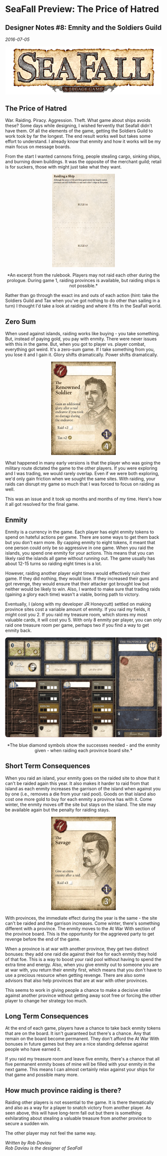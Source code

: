 # SeaFall Preview: The Price of Hatred
## Designer Notes \#8: Emnity and the Soldiers Guild
*2016-07-05*

<p align="center"><img src="images/logo.png" alt="logo"/></p>

## The Price of Hatred

War. Raiding. Piracy. Aggression. Theft. What game about ships avoids these? Some days while designing, I wished fervently that Seafall didn't have them. Of all the elements of the game, getting the Soldiers Guild to work took by far the longest. The end result works well but takes some effort to understand. I already know that enmity and how it works will be my main focus on message boards.

From the start I wanted cannons firing, people stealing cargo, sinking ships, and burning down buildings. It was the opposite of the merchant guild; retail is for suckers, those with might just take what they want.

<p align="center"><img src="images/Screen_Shot_2016-07-05_at_8.41.39_AM.png" alt="rules" style="height: 300px;"/></p>
<p align="center"/>*An excerpt from the rulebook. Players may not raid each other during the prologue. During game 1, raiding provinces is available, but raiding ships is not possible.*</p>

Rather than go through the exact ins and outs of each action (hint: take the Soldiers Guild and Tax when you've got nothing to do other than sailing in a turn) I thought I'd take a look at raiding and where it fits in the SeaFall world.

## Zero Sum

When used against islands, raiding works like buying - you take something. But, instead of paying gold, you pay with enmity. There were never issues with this in the game. But, when you got to player vs. player combat, everything got weird. It's a zero-sum game. If I take something from you, you lose it and I gain it. Glory shifts dramatically. Power shifts dramatically.

<p align="center"><img src="images/war-advisor-2.jpg" alt="advisor2" style="height: 300px;"/></p>

What happened in many early versions is that the player who was going the military route dictated the game to the other players. If you were exploring and I was trading, we would rarely overlap. Even if we were both exploring, we'd only gain friction when we sought the same sites. With raiding, your raids can disrupt my game so much that I was forced to focus on raiding as well.

This was an issue and it took up months and months of my time. Here's how it all got resolved for the final game.

## Enmity

Enmity is a currency in the game. Each player has eight enmity tokens to spend on hateful actions per game. There are some ways to get them back but you don't earn more. By capping enmity to eight tokens, it meant that one person could only be so aggressive in one game. When you raid the islands, you spend one enmity for your actions. This means that you can likely raid the islands all game without running out. The game usually has about 12-15 turns so raiding eight times is a lot.

However, raiding another player eight times would effectively ruin their game. If they did nothing, they would lose. If they increased their guns and got revenge, they would ensure that their attacker got brought low but neither would be likely to win. Also, I wanted to make sure that trading raids (gaining a glory each time) wasn't a viable, boring path to victory.

Eventually, I (along with my developer JR Honeycutt) settled on making province sites cost a variable amount of enmity. If you raid my fields, it might cost you 2. If you raid my treasure room, which stores my most valuable cards, it will cost you 5. With only 8 enmity per player, you can only raid one treasure room per game, perhaps two if you find a way to get enmity back.

<p align="center"><img src="images/province_board_small.jpg" alt="province"/></p>
<p align="center"/>*The blue diamond symbols show the successes needed - and the enmity given - when raiding each province board site.*</p>

## Short Term Consequences

When you raid an island, your enmity goes on the raided site to show that it can't be raided again this year. It also makes it harder to raid from that island as each enmity increases the garrison of the island when against you by one (i.e., removes a die from your raid pool). Goods on that island also cost one more gold to buy for each enmity a province has with it. Come winter, the enmity moves off the site but stays on the island. The site may be available again but the penalty for raiding stays.

<p align="center"><img src="images/war-advisor-1.jpg" alt="advisor1" style="height: 300px;"/></p>

With provinces, the immediate effect during the year is the same - the site can't be raided and the garrison increases. Come winter, there's something different with a province. The enmity moves to the At War With section of the province board. This is the opportunity for the aggrieved party to get revenge before the end of the game.

When a province is at war with another province, they get two distinct bonuses: they add one raid die against their foe for each enmity they hold of that foe. This is a way to boost your raid pool without having to spend the extra time and energy. Also, when you give enmity out to someone you are at war with, you return their enmity first, which means that you don't have to use a precious resource when getting revenge. There are also some advisors that also help provinces that are at war with other provinces.

This seems to work in giving people a chance to make a decisive strike against another province without getting away scot free or forcing the other player to change her strategy too much.

## Long Term Consequences

At the end of each game, players have a chance to take back enmity tokens that are on the board. It isn't guaranteed but there's a chance. Any that remain on the board become permanent. They don't afford the At War With bonuses in future games but they are a nice standing defense against people who have earned it.

If you raid my treasure room and leave five enmity, there's a chance that all five permanent enmity boxes of mine will be filled with your enmity in the next game. This means I can almost certainly relax against your ships for that game and possible many more.

## How much province raiding is there?

Raiding other players is not essential to the game. It is there thematically and also as a way for a player to snatch victory from another player. As seen above, this will have long-term fall out but there is something exhilarating about stealing a valuable treasure from another province to secure a sudden win.

The other player may not feel the same way.

*Written by Rob Daviau*  
*Rob Daviau is the designer of SeaFall*
